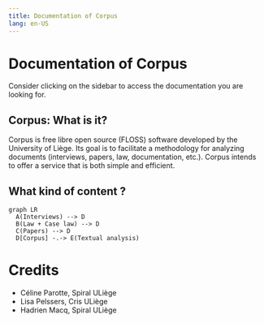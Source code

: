 ```yaml
---
title: Documentation of Corpus
lang: en-US
---
```


# Documentation of Corpus

Consider clicking on the sidebar to access the documentation you are looking for.

## Corpus: What is it?

Corpus is free libre open source (FLOSS) software developed by the University of Liège. Its goal is to facilitate a methodology for analyzing documents (interviews, papers, law, documentation, etc.). Corpus intends to offer a service that is both simple and efficient.

## What kind of content ?

``` mermaid
graph LR
  A(Interviews) --> D
  B(Law + Case law) --> D
  C(Papers) --> D
  D[Corpus] -.-> E(Textual analysis)
```

# Credits

- Céline Parotte, Spiral ULiège
- Lisa Pelssers, Cris ULiège
- Hadrien Macq, Spiral ULiège
